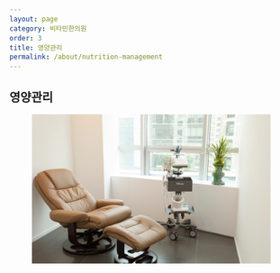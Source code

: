 ```yaml
---
layout: page
category: 비타민한의원
order: 3
title: 영양관리
permalink: /about/nutrition-management
---
```


<h2 class="content-heading">
  <strong>영양관리</strong>
</h2>

<figure>
  <img src="/assets/img-slide3.jpg" alt="">
</figure>
